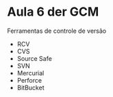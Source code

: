 # Aula 6 der  GCM

Ferramentas de controle de versão

* RCV
* CVS
* Source Safe
* SVN
* Mercurial
* Perforce
* BitBucket
